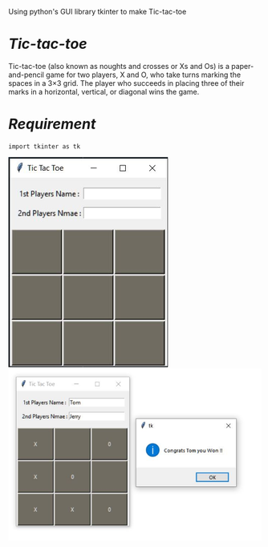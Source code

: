 Using python's GUI library tkinter to make Tic-tac-toe


# *Tic-tac-toe*


Tic-tac-toe (also known as noughts and crosses or Xs and Os) is a paper-and-pencil game for two players, X and O, who take turns marking the spaces in a 3×3 grid. The player who succeeds in placing three of their marks in a horizontal, vertical, or diagonal  wins the game.

# *Requirement*

```
import tkinter as tk
```


![Output](image1.JPG)
![](image2.JPG)
